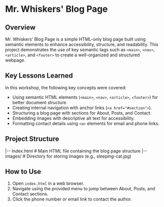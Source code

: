 # Mr. Whiskers' Blog Page

## Overview
Mr. Whiskers' Blog Page is a simple HTML-only blog page built using semantic elements to enhance accessibility, structure, and readability. This project demonstrates the use of key semantic tags such as `<main>`, `<nav>`, `<article>`, and `<footer>` to create a well-organized and structured webpage.

## Key Lessons Learned
In this workshop, the following key concepts were covered:
- Using semantic HTML elements (`<main>`, `<nav>`, `<article>`, `<footer>`) for better document structure.
- Creating internal navigation with anchor links (`<a href="#section">`).
- Structuring a blog page with sections for About, Posts, and Contact.
- Embedding images with descriptive alt text for accessibility.
- Formatting contact details using `<a>` elements for email and phone links.

## Project Structure

|-- index.html  # Main HTML file containing the blog page structure
|-- images/     # Directory for storing images (e.g., sleeping-cat.jpg)


## How to Use
1. Open `index.html` in a web browser.
2. Navigate using the provided menu to jump between About, Posts, and Contact sections.
3. Click the phone number or email link to contact the author.





